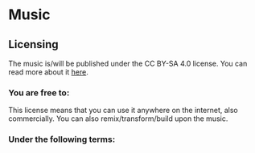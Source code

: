 # Music
## Licensing
The music is/will be published under the CC BY-SA 4.0 license. You can read more about it [here](https://creativecommons.org/licenses/by-sa/4.0 "CC BY-SA 3.0 Licencse").
### You are free to:
This license means that you can use it anywhere on the internet, also commercially. You can also remix/transform/build upon the music.
### Under the following terms:
